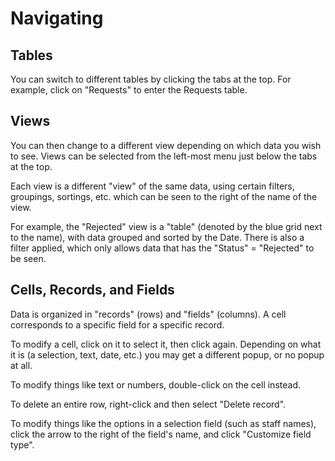 # Navigating

## Tables
You can switch to different tables by clicking the tabs at the top. For example, click on "Requests" to enter the Requests table.


## Views
You can then change to a different view depending on which data you wish to see. Views can be selected from the left-most menu just below the tabs at the top.

Each view is a different "view" of the same data, using certain filters, groupings, sortings, etc. which can be seen to the right of the name of the view.

For example, the "Rejected" view is a "table" (denoted by the blue grid next to the name), with data grouped and sorted by the Date. There is also a filter applied, which only allows data that has the "Status" = "Rejected" to be seen.

## Cells, Records, and Fields
Data is organized in "records" (rows) and "fields" (columns). A cell corresponds to a specific field for a specific record.

To modify a cell, click on it to select it, then click again. Depending on what it is (a selection, text, date, etc.) you may get a different popup, or no popup at all. 

To modify things like text or numbers, double-click on the cell instead.

To delete an entire row, right-click and then select "Delete record".

To modify things like the options in a selection field (such as staff names), click the arrow to the right of the field's name, and click "Customize field type".